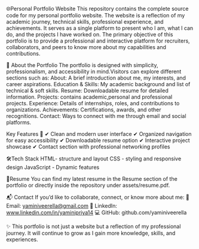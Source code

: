 🌐Personal Portfolio Website
This repository contains the complete source code for my personal portfolio website. The website is a reflection of my academic journey, technical skills, professional experience, and achievements. It serves as a single platform to present who I am, what I can do, and the projects I have worked on.
The primary objective of this portfolio is to provide a professional and interactive platform for recruiters, collaborators, and peers to know more about my capabilities and contributions.

📌 About the Portfolio
The portfolio is designed with simplicity, professionalism, and accessibility in mind.Visitors can explore different sections such as:
About: A brief introduction about me, my interests, and career aspirations.
Education & Skills: My academic background and list of technical & soft skills.
Resume: Downloadable resume for detailed information.
Projects: contains academic,personal and professional projects.
Experience: Details of internships, roles, and contributions to organizations.
Achievements: Certifications, awards, and other recognitions.
Contact: Ways to connect with me through email and social platforms.

Key Features 🚀
✔ Clean and modern user interface
✔ Organized navigation for easy accessibility
✔ Downloadable resume option
✔ Interactive project showcase 
✔ Contact section with professional networking profiles

🛠️Tech Stack
 HTML- structure and layout
 CSS - styling and responsive design
 JavaScript - Dynamic features

📃Resume
You can find my latest resume in the Resume section of the portfolio or directly inside the repository under assets/resume.pdf.

📬 Contact
If you’d like to collaborate, connect, or know more about me:
📧 Email: yaminiveerella@gmail.com
🔗 LinkedIn: www.linkedin.com/in/yaminipriya14
💻 GitHub: github.com/yaminiveerella

✨ This portfolio is not just a website but a reflection of my professional journey. It will continue to grow as I gain more knowledge, skills, and experiences.
